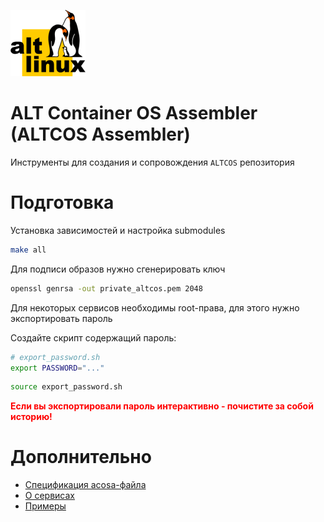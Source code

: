 [![alt-logo](res/alt-logo.png)](https://www.altlinux.org/)

# ALT Container OS Assembler (ALTCOS Assembler)

Инструменты для создания и сопровождения `ALTCOS` репозитория 

# Подготовка
Установка зависимостей и настройка submodules
```sh
make all
```

Для подписи образов нужно сгенерировать ключ
```sh
openssl genrsa -out private_altcos.pem 2048
```

Для некоторых сервисов необходимы root-права, для этого нужно экспортировать пароль

Создайте скрипт содержащий пароль:
```sh
# export_password.sh
export PASSWORD="..."
```
```sh
source export_password.sh
```
<span style="color:red">**Если вы экспортировали пароль интерактивно - почистите за собой историю!**</span>


# Дополнительно
- [Спецификация acosa-файла](docs/acosa.md)
- [О сервисах](docs/services.md)
- [Примеры](examples/)
